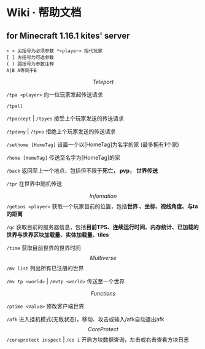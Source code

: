 # Wiki · 帮助文档

## for Minecraft 1.16.1 kites' server

```
< > 尖括号为必须参数 *<player> 指代玩家
[ ] 方括号为可选参数
( ) 圆括号为参数注释
A|B A等同于B
```

$$
Teleport
$$

`/tpa <player>`					向一位玩家发起传送请求

`/tpall`

`/tpaccept` | `/tpyes`			接受上个玩家发送的传送请求

`/tpdeny` | `/tpno`				拒绝上个玩家发送的传送请求

`/sethome [HomeTag]`			设置一个以[HomeTag]为名字的家 (最多拥有***1***个家)

`/home [HomeTag]`				传送至名字为[HomeTag]的家

`/back`										返回至上一个地点，包括但不限于**死亡， pvp， 世界传送**

`/tpr`											在世界中随机传送


$$
Infomation
$$
`/getpos <player>`				获取一个玩家目前的位置，包括**世界 、坐标、视线角度、与ta的距离**

`/gc`											获取目前的服务器信息，包括**目前TPS、连续运行时间、内存统计、已加载的世界与世界区块加载量、实体加载量、tiles**

`/time`										获取目前世界的世界时间
$$
Multiverse
$$
`/mv list`									列出所有已注册的世界

`/mv tp <world>` | `/mvtp <world>`	传送至一个世界

[^world]:	世界包括：re 主资源		world 主生存		redy 地狱资源  ???? 末地门被打开后开放资源末地
[^世界边界]:	*world* **3200**  *re* **32000**

$$
Functions
$$

`/ptime <Value>`							修改客户端世界

`/afk`												进入挂机模式(无敌状态)，移动、攻击或输入/afk自动退出afk
$$
CoreProtect
$$
`/coreprotect inspect` | `/co i`	开启方块数据查询，左击或右击查看方块日志

[^方块日志]:	日志中包含了方块的历史数据  有玩家名、时间、操作等信息
[^co]:  View more, please move to  https://dev.bukkit.org/projects/coreprotect



